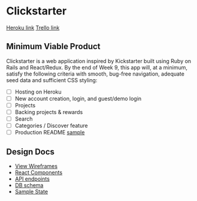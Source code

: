 # Clickstarter

[Heroku link][heroku]
[Trello link][trello]

[heroku]: https://clickstarter-gy.herokuapp.com/
[trello]: https://trello.com/b/7iEXyCqX/clickstarter

## Minimum Viable Product

Clickstarter is a web application inspired by Kickstarter built using Ruby on Rails and React/Redux. By the end of Week 9, this app will, at a minimum, satisfy the following criteria with smooth, bug-free navigation, adequate seed data and sufficient CSS styling:

- [ ] Hosting on Heroku
- [ ] New account creation, login, and guest/demo login
- [ ] Projects
- [ ] Backing projects & rewards
- [ ] Search
- [ ] Categories / Discover feature
- [ ] Production README [sample](../README.md)

## Design Docs
* [View Wireframes][wireframes]
* [React Components][components]
* [API endpoints][api-endpoints]
* [DB schema][schema]
* [Sample State][sample-state]

[wireframes]: wireframes
[components]: component-hierarchy.md
[sample-state]: sample-state.md
[api-endpoints]: api-endpoints.md
[schema]: schema.md
